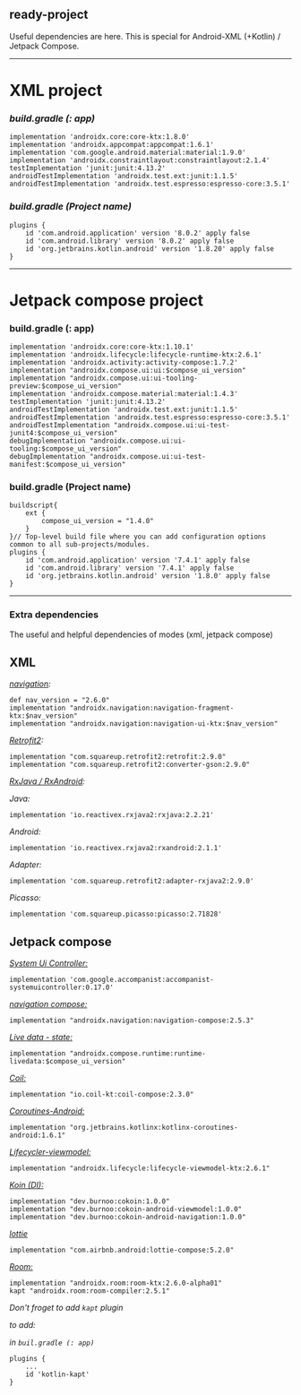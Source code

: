 ## ready-project
Useful dependencies are here. This is special for Android-XML (+Kotlin) / Jetpack Compose.

---

# XML project
### *build.gradle (: app)*

    implementation 'androidx.core:core-ktx:1.8.0'
    implementation 'androidx.appcompat:appcompat:1.6.1'
    implementation 'com.google.android.material:material:1.9.0'
    implementation 'androidx.constraintlayout:constraintlayout:2.1.4'
    testImplementation 'junit:junit:4.13.2'
    androidTestImplementation 'androidx.test.ext:junit:1.1.5'
    androidTestImplementation 'androidx.test.espresso:espresso-core:3.5.1'

### *build.gradle (Project name)*

    plugins {
        id 'com.android.application' version '8.0.2' apply false
        id 'com.android.library' version '8.0.2' apply false
        id 'org.jetbrains.kotlin.android' version '1.8.20' apply false
    }

---

# Jetpack compose project

### build.gradle (: app)

    implementation 'androidx.core:core-ktx:1.10.1'
    implementation 'androidx.lifecycle:lifecycle-runtime-ktx:2.6.1'
    implementation 'androidx.activity:activity-compose:1.7.2'
    implementation "androidx.compose.ui:ui:$compose_ui_version"
    implementation "androidx.compose.ui:ui-tooling-preview:$compose_ui_version"
    implementation 'androidx.compose.material:material:1.4.3'
    testImplementation 'junit:junit:4.13.2'
    androidTestImplementation 'androidx.test.ext:junit:1.1.5'
    androidTestImplementation 'androidx.test.espresso:espresso-core:3.5.1'
    androidTestImplementation "androidx.compose.ui:ui-test-junit4:$compose_ui_version"
    debugImplementation "androidx.compose.ui:ui-tooling:$compose_ui_version"
    debugImplementation "androidx.compose.ui:ui-test-manifest:$compose_ui_version"

### build.gradle (Project name)

    buildscript{
        ext {
            compose_ui_version = "1.4.0"
        }
    }// Top-level build file where you can add configuration options common to all sub-projects/modules.
    plugins {
        id 'com.android.application' version '7.4.1' apply false
        id 'com.android.library' version '7.4.1' apply false
        id 'org.jetbrains.kotlin.android' version '1.8.0' apply false
    }

---

### Extra dependencies
The useful and helpful dependencies of modes (xml, jetpack compose)

## XML

*[navigation](https://developer.android.com/guide/navigation/get-started#groovy):*
    
    def nav_version = "2.6.0"
    implementation "androidx.navigation:navigation-fragment-ktx:$nav_version"
    implementation "androidx.navigation:navigation-ui-ktx:$nav_version"

*[Retrofit2](https://github.com/square/retrofit):*

    implementation "com.squareup.retrofit2:retrofit:2.9.0"
    implementation "com.squareup.retrofit2:converter-gson:2.9.0"

*[RxJava / RxAndroid](https://github.com/ReactiveX/RxAndroid):*

  *Java:*

    implementation 'io.reactivex.rxjava2:rxjava:2.2.21'
    
  *Android:*    

    implementation 'io.reactivex.rxjava2:rxandroid:2.1.1'
    
  *Adapter:*

    implementation 'com.squareup.retrofit2:adapter-rxjava2:2.9.0'

*Picasso:*

    implementation 'com.squareup.picasso:picasso:2.71828'


## Jetpack compose

*[System Ui Controller:](https://google.github.io/accompanist/systemuicontroller/)*

    implementation 'com.google.accompanist:accompanist-systemuicontroller:0.17.0'

*[navigation compose:](https://developer.android.com/jetpack/compose/navigation)*

    implementation "androidx.navigation:navigation-compose:2.5.3"

*[Live data - state:](https://developer.android.com/jetpack/androidx/releases/compose-runtime)*

    implementation "androidx.compose.runtime:runtime-livedata:$compose_ui_version"

*[Coil:](https://github.com/coil-kt/coil)*

    implementation "io.coil-kt:coil-compose:2.3.0"

*[Coroutines-Android:](https://developer.android.com/kotlin/coroutines)*

    implementation "org.jetbrains.kotlinx:kotlinx-coroutines-android:1.6.1"

*[Lifecycler-viewmodel:](https://developer.android.com/jetpack/androidx/releases/lifecycle)*

    implementation "androidx.lifecycle:lifecycle-viewmodel-ktx:2.6.1"

*[Koin (DI):](https://github.com/burnoo/cokoin)*

    implementation "dev.burnoo:cokoin:1.0.0"
    implementation "dev.burnoo:cokoin-android-viewmodel:1.0.0"
    implementation "dev.burnoo:cokoin-android-navigation:1.0.0"

*[lottie](https://github.com/airbnb/lottie/blob/master/android-compose.md)*

    implementation "com.airbnb.android:lottie-compose:5.2.0"

*[Room:]()*
    
    implementation "androidx.room:room-ktx:2.6.0-alpha01"
    kapt "androidx.room:room-compiler:2.5.1"

  *Don't froget to add `kapt` plugin*
  
  *to add:*
  
  *in `buil.gradle (: app)`*
    
    plugins {
        ...
        id 'kotlin-kapt'
    }


